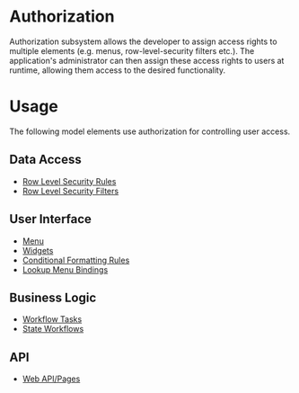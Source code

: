 # Authorization

Authorization subsystem allows the developer to assign access rights to multiple elements (e.g. menus, row-level-security filters etc.). The application's administrator can then assign these access rights to users at runtime, allowing them access to the desired functionality.

# Usage

The following model elements use authorization for controlling user access.

## Data Access

-   [Row Level Security Rules](/t/Row-Level-Security-Rules)
-   [Row Level Security Filters](/t/Row-Level-Security-Filters)

## User Interface

-   [Menu](/t/Menu)
-   [Widgets](/t/Widgets)
-   [Conditional Formatting Rules](/t/Conditional-Formatting-Rules)
-   [Lookup Menu Bindings](/t/Menu-Bindings)

## Business Logic

-   [Workflow Tasks](/t/Tasks)
-   [State Workflows](/t/State-Workflows)

## API

-   [Web API/Pages](/t/Web-API-Pages)
